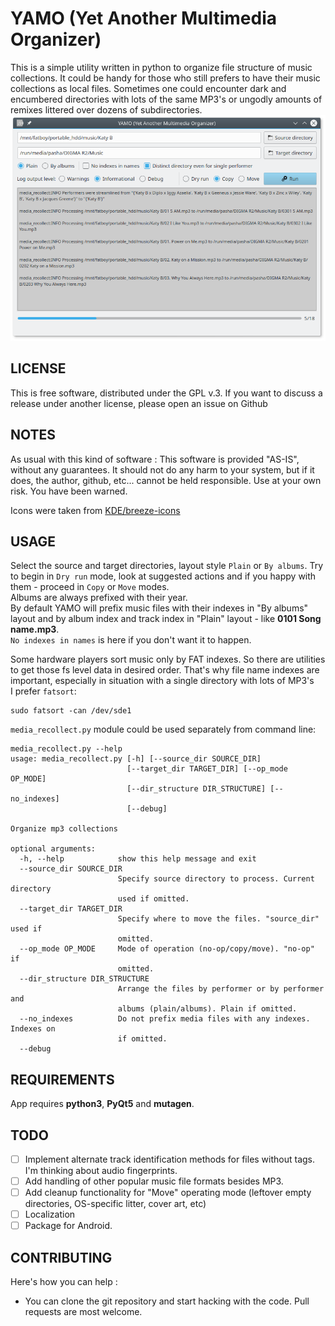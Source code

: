 YAMO (Yet Another Multimedia Organizer)
======

This is a simple utility written in python to organize file structure of music collections.
It could be handy for those who still prefers to have their music collections as local files.
Sometimes one could encounter dark and encumbered directories with lots of the same MP3's
or ungodly amounts of remixes littered over dozens of subdirectories.
![app_screenshot]

LICENSE
-------
This is free software, distributed under the GPL v.3. If you want to discuss
a release under another license, please open an issue on Github

NOTES
-----
As usual with this kind of software :
This software is provided "AS-IS", without any guarantees. It should not do
any harm to your system, but if it does, the author, github, etc... cannot
be held responsible. Use at your own risk. You have been warned.

Icons were taken from [KDE/breeze-icons](https://github.com/KDE/breeze-icons)

USAGE
-----
Select the source and target directories, layout style `Plain` or `By albums`.
Try to begin in `Dry run` mode, look at suggested actions and if you happy with them - proceed
in `Copy` or `Move` modes.  
Albums are always prefixed with their year.  
By default YAMO will prefix music files with their indexes in "By albums" layout
and by album index and track index in "Plain" layout - like **0101 Song name.mp3**.  
`No indexes in names` is here if you don't want it to happen.

Some hardware players sort music only by FAT indexes. So there are utilities to get those fs level data in
desired order. That's why file name indexes are important, especially in situation with a single directory with
lots of MP3's  
I prefer `fatsort`:
```Shell
sudo fatsort -can /dev/sde1
```

`media_recollect.py` module could be used separately from command line:
```Shell
media_recollect.py --help
usage: media_recollect.py [-h] [--source_dir SOURCE_DIR]
                          [--target_dir TARGET_DIR] [--op_mode OP_MODE]
                          [--dir_structure DIR_STRUCTURE] [--no_indexes]
                          [--debug]

Organize mp3 collections

optional arguments:
  -h, --help            show this help message and exit
  --source_dir SOURCE_DIR
                        Specify source directory to process. Current directory
                        used if omitted.
  --target_dir TARGET_DIR
                        Specify where to move the files. "source_dir" used if
                        omitted.
  --op_mode OP_MODE     Mode of operation (no-op/copy/move). "no-op" if
                        omitted.
  --dir_structure DIR_STRUCTURE
                        Arrange the files by performer or by performer and
                        albums (plain/albums). Plain if omitted.
  --no_indexes          Do not prefix media files with any indexes. Indexes on
                        if omitted.
  --debug
```

REQUIREMENTS
-------------
App requires **python3**, **PyQt5** and **mutagen**.

TODO
----
* [ ] Implement alternate track identification methods for files without tags. I'm thinking about audio fingerprints.
* [ ] Add handling of other popular music file formats besides MP3.
* [ ] Add cleanup functionality for "Move" operating mode
(leftover empty directories, OS-specific litter, cover art, etc)
* [ ] Localization
* [ ] Package for Android.

CONTRIBUTING
------------
Here's how you can help : 
* You can clone the git repository and start hacking with the code. Pull requests are most welcome.



[app_screenshot]: screenshot.png "Usage illustration"
